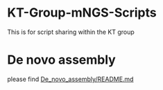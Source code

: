 # KT-Group-mNGS-Scripts
This is for script sharing within the KT group

# De novo assembly
please find [De_novo_assembly/README.md]([https://github.com](https://github.com/Sinceter/KT-Group-mNGS-Scripts/blob/main/De_novo_assembly/README.md) "链接网站内denovo assembly脚本")
